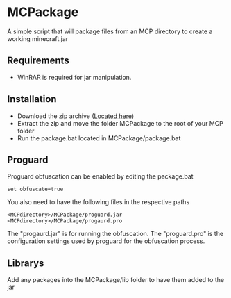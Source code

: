 # MCPackage
A simple script that will package files from an MCP directory to create a working minecraft.jar

## Requirements
* WinRAR is required for jar manipulation.

## Installation
* Download the zip archive ([Located here](https://github.com/Hacksore/MCPackage/archive/master.zip))
* Extract the zip and move the folder MCPackage to the root of your MCP folder
* Run the package.bat located in MCPackage/package.bat

## Proguard 
Proguard obfuscation can be enabled by editing the package.bat

    set obfuscate=true
You also need to have the following files in the respective paths

    <MCPdirectory>/MCPackage/proguard.jar
    <MCPdirectory>/MCPackage/progaurd.pro
    
The "progaurd.jar" is for running the obfuscation. The "proguard.pro" is the configuration settings used by proguard for the obfuscation process.

## Librarys 
Add any packages into the MCPackage/lib folder to have them added to the jar